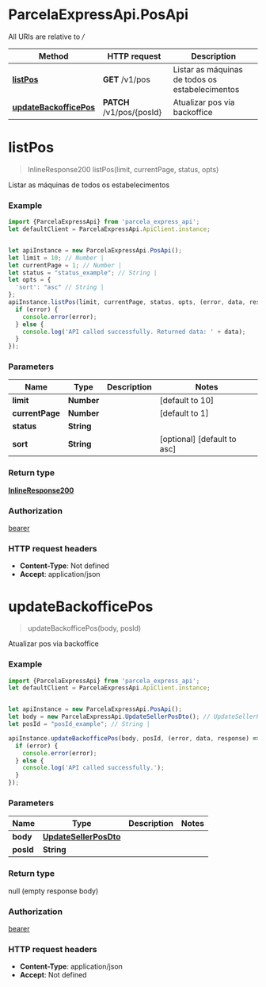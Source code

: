 # ParcelaExpressApi.PosApi

All URIs are relative to */*

Method | HTTP request | Description
------------- | ------------- | -------------
[**listPos**](PosApi.md#listPos) | **GET** /v1/pos | Listar as máquinas de todos os estabelecimentos
[**updateBackofficePos**](PosApi.md#updateBackofficePos) | **PATCH** /v1/pos/{posId} | Atualizar pos via backoffice

<a name="listPos"></a>
# **listPos**
> InlineResponse200 listPos(limit, currentPage, status, opts)

Listar as máquinas de todos os estabelecimentos

### Example
```javascript
import {ParcelaExpressApi} from 'parcela_express_api';
let defaultClient = ParcelaExpressApi.ApiClient.instance;


let apiInstance = new ParcelaExpressApi.PosApi();
let limit = 10; // Number | 
let currentPage = 1; // Number | 
let status = "status_example"; // String | 
let opts = { 
  'sort': "asc" // String | 
};
apiInstance.listPos(limit, currentPage, status, opts, (error, data, response) => {
  if (error) {
    console.error(error);
  } else {
    console.log('API called successfully. Returned data: ' + data);
  }
});
```

### Parameters

Name | Type | Description  | Notes
------------- | ------------- | ------------- | -------------
 **limit** | **Number**|  | [default to 10]
 **currentPage** | **Number**|  | [default to 1]
 **status** | **String**|  | 
 **sort** | **String**|  | [optional] [default to asc]

### Return type

[**InlineResponse200**](InlineResponse200.md)

### Authorization

[bearer](../README.md#bearer)

### HTTP request headers

 - **Content-Type**: Not defined
 - **Accept**: application/json

<a name="updateBackofficePos"></a>
# **updateBackofficePos**
> updateBackofficePos(body, posId)

Atualizar pos via backoffice

### Example
```javascript
import {ParcelaExpressApi} from 'parcela_express_api';
let defaultClient = ParcelaExpressApi.ApiClient.instance;


let apiInstance = new ParcelaExpressApi.PosApi();
let body = new ParcelaExpressApi.UpdateSellerPosDto(); // UpdateSellerPosDto | 
let posId = "posId_example"; // String | 

apiInstance.updateBackofficePos(body, posId, (error, data, response) => {
  if (error) {
    console.error(error);
  } else {
    console.log('API called successfully.');
  }
});
```

### Parameters

Name | Type | Description  | Notes
------------- | ------------- | ------------- | -------------
 **body** | [**UpdateSellerPosDto**](UpdateSellerPosDto.md)|  | 
 **posId** | **String**|  | 

### Return type

null (empty response body)

### Authorization

[bearer](../README.md#bearer)

### HTTP request headers

 - **Content-Type**: application/json
 - **Accept**: Not defined

